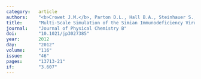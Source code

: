 ```yaml
---
category:   article
authors:    "<b>Crowet J.M.</b>, Parton D.L., Hall B.A., Steinhauer S., Brasseur R., Lins L., Sansom M.S.P."
title:      "Multi-Scale Simulation of the Simian Immunodeficiency Virus Fusion Peptide"
journal:    "Journal of Physical Chemistry B"
doi:        "10.1021/jp3027385"
year:       2012
day:        "2012"
volume:     "116"
issue:      "46"
pages:      "13713-21"
if:         "3.607"
---
```

